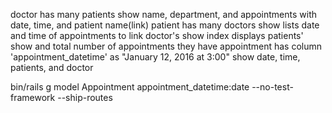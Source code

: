 doctor
  has many patients
  show
    name, department, and appointments with date, time, and patient name(link)
patient
  has many doctors
  show
    lists date and time of appointments to link doctor's show
  index
    displays patients' show and total number of appointments they have
appointment
  has column 'appointment_datetime' as "January 12, 2016 at 3:00"
  show
    date, time, patients, and doctor

bin/rails g model Appointment appointment_datetime:date --no-test-framework --ship-routes
